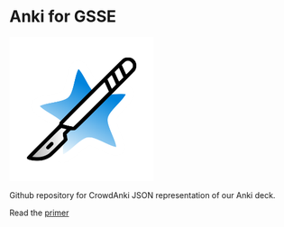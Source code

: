 # Anki for GSSE

<img src="./anki-gsse.png" width="256"/>

Github repository for CrowdAnki JSON representation of our Anki deck.

Read the [primer](./primer.md)
